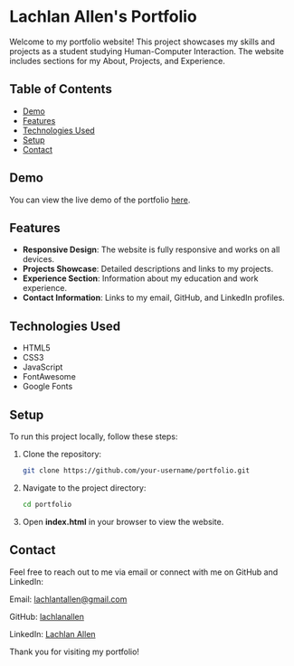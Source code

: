 # Lachlan Allen's Portfolio

Welcome to my portfolio website! This project showcases my skills and projects as a student studying Human-Computer Interaction. The website includes sections for my About, Projects, and Experience.

## Table of Contents

- [Demo](#demo)
- [Features](#features)
- [Technologies Used](#technologies-used)
- [Setup](#setup)
- [Contact](#contact)

## Demo

You can view the live demo of the portfolio [here](https://lachlanallen.github.io/portfolio/).

## Features

- **Responsive Design**: The website is fully responsive and works on all devices.
- **Projects Showcase**: Detailed descriptions and links to my projects.
- **Experience Section**: Information about my education and work experience.
- **Contact Information**: Links to my email, GitHub, and LinkedIn profiles.

## Technologies Used

- HTML5
- CSS3
- JavaScript
- FontAwesome
- Google Fonts

## Setup

To run this project locally, follow these steps:

1. Clone the repository:
   ```sh
   git clone https://github.com/your-username/portfolio.git
2. Navigate to the project directory:
   ```sh
   cd portfolio
4. Open **index.html** in your browser to view the website.

## Contact
Feel free to reach out to me via email or connect with me on GitHub and LinkedIn:

Email: lachlantallen@gmail.com

GitHub: [lachlanallen](https://github.com/lachlanallen)

LinkedIn: [Lachlan Allen](https://www.linkedin.com/in/lachlan-allen-452a89257/)

Thank you for visiting my portfolio!

